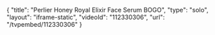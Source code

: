 {
    "title": "Perlier Honey Royal Elixir Face Serum BOGO",
    "type": "solo",
    "layout": "iframe-static",
    "videoId": "112330306",
    "url": "\/tvpembed\/112330306"
}